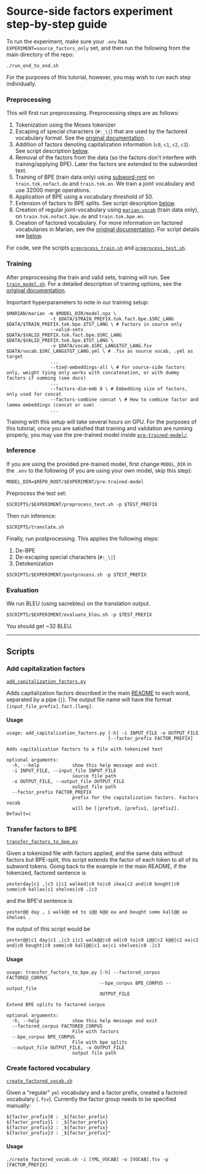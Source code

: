 # Source-side factors experiment step-by-step guide

To run the experiment, make sure your `.env` has `EXPERIMENT=source_factors_only` set, and then run the following from the main directory of the repo:

```
./run_end_to_end.sh
```

For the purposes of this tutorial, however, you may wish to run each step individually.

### Preprocessing

This will first run preprocessing. Preprocessing steps are as follows:

1. Tokenization using the Moses tokenizer
2. Escaping of special characters (`#:_\|`) that are used by the factored vocabulary format. See the [original documentation](https://github.com/marian-nmt/marian-dev/blob/master/doc/factors.md#other-requirements).
3. Addition of factors denoting capitalization information (`c0`, `c1`, `c2`, `c3`). See script description [below](#add-capitalization-factors).
4. Removal of the factors from the data (so the factors don't interfere with training/applying BPE). Later the factors are extended to the subworded text.
5. Training of BPE (train data only) using [subword-nmt](https://github.com/rsennrich/subword-nmt) on `train.tok.nofact.de` and `train.tok.en`. We train a joint vocabulary and use 32000 merge operations.
6. Application of BPE using a vocabulary threshold of 50.
7. Extension of factors to BPE splits. See script description [below](#transfer-factors-to-bpe).
8. Creation of regular joint-vocabulary using [`marian-vocab`](https://marian-nmt.github.io/docs/cmd/marian-vocab/) (train data only), on `train.tok.nofact.bpe.de` and `train.tok.bpe.en`.
9. Creation of factored vocabulary. For more information on factored vocabularies in Marian, see the [original documentation](https://github.com/marian-nmt/marian-dev/blob/master/doc/factors.md#create-the-factored-vocabulary). For script details see [below](#create-factored-vocabulary).


For code, see the scripts [`preprocess_train.sh`](../scripts/source_factors_only/preprocess_train.sh) and [`preprocess_test.sh`](../scripts/source_factors_only/preprocess_test.sh).

### Training

After preprocessing the train and valid sets, training will run. See [`train_model.sh`](../scripts/source_factors_only/train_model.sh). For a detailed description of training options, see the [original documentation](https://github.com/marian-nmt/marian-dev/blob/master/doc/factors.md#training-options).

Important hyperparameters to note in our training setup:

```
$MARIAN/marian -m $MODEL_DIR/model.npz \
                -t $DATA/$TRAIN_PREFIX.tok.fact.bpe.$SRC_LANG $DATA/$TRAIN_PREFIX.tok.bpe.$TGT_LANG \ # Factors in source only
                --valid-sets $DATA/$VALID_PREFIX.tok.fact.bpe.$SRC_LANG $DATA/$VALID_PREFIX.tok.bpe.$TGT_LANG \
                -v $DATA/vocab.$SRC_LANG$TGT_LANG.fsv $DATA/vocab.$SRC_LANG$TGT_LANG.yml \ # .fsv as source vocab, .yml as target
                ...
                --tied-embeddings-all \ # For source-side factors only, weight tying only works with concatenation, or with dummy factors if summing (see docs)
                ...
                --factors-dim-emb 8 \ # Embedding size of factors, only used for concat
                --factors-combine concat \ # How to combine factor and lemma embeddings (concat or sum)
                ...
```

Training with this setup will take several hours on GPU. For the purposes of this tutorial, once you are satisfied that training and validation are running properly, you may use the pre-trained model inside [`pre-trained-model/`](pre-trained-model/). 

### Inference

If you are using the provided pre-trained model, first change `MODEL_DIR` in the `.env` to the following (if you are using your own model, skip this step):

```
MODEL_DIR=$REPO_ROOT/$EXPERIMENT/pre-trained-model
```

Preprocess the test set:

```
$SCRIPTS/$EXPERIMENT/preprocess_test.sh -p $TEST_PREFIX
```

Then run inference:

```
$SCRIPTS/translate.sh
```

Finally, run postprocessing. This applies the following steps:

1. De-BPE
2. De-escaping special characters (`#:_\|`)
3. Detokenization

```
$SCRIPTS/$EXPERIMENT/postprocess.sh -p $TEST_PREFIX
```

### Evaluation

We run BLEU (using sacrebleu) on the translation output.

```
$SCRIPTS/$EXPERIMENT/evaluate_bleu.sh -p $TEST_PREFIX
```

You should get ~32 BLEU.

---

## Scripts

### Add capitalization factors

[`add_capitalization_factors.py`](../scripts/add_capitalization_factors.py)

Adds capitalization factors described in the main [README](../README.md#summary) to each word, separated by a pipe (`|`). The output file name will have the format `[input_file_prefix].fact.[lang]`.

#### Usage

```
usage: add_capitalization_factors.py [-h] -i INPUT_FILE -o OUTPUT_FILE
                                     [--factor_prefix FACTOR_PREFIX]

Adds capitalization factors to a file with tokenized text

optional arguments:
  -h, --help            show this help message and exit
  -i INPUT_FILE, --input_file INPUT_FILE
                        source file path
  -o OUTPUT_FILE, --output_file OUTPUT_FILE
                        output file path
  --factor_prefix FACTOR_PREFIX
                        prefix for the capitalization factors. Factors vocab
                        will be [|prefix0, |prefix1, |prefix2]. Default=c
```

### Transfer factors to BPE

[`transfer_factors_to_bpe.py`](../scripts/transfer_factors_to_bpe.py)

Given a tokenized file with factors applied, and the same data without factors but BPE-split, this script extends the factor of each token to all of its subword tokens. Going back to the example in the main README, if the tokenized, factored sentence is

```
yesterday|c1 ,|c3 i|c1 walked|c0 to|c0 ikea|c2 and|c0 bought|c0 some|c0 kallax|c1 shelves|c0 .|c3
```

and the BPE'd sentence is

```
yester@@ day , i walk@@ ed to i@@ k@@ ea and bought some kall@@ ax shelves .
```

the output of this script would be

```
yester@@|c1 day|c1 ,|c3 i|c1 walk@@|c0 ed|c0 to|c0 i@@|c2 k@@|c2 ea|c2 and|c0 bought|c0 some|c0 kall@@|c1 ax|c1 shelves|c0 .|c3
```

#### Usage

```
usage: transfer_factors_to_bpe.py [-h] --factored_corpus FACTORED_CORPUS
                                  --bpe_corpus BPE_CORPUS --output_file
                                  OUTPUT_FILE

Extend BPE splits to factored corpus

optional arguments:
  -h, --help            show this help message and exit
  --factored_corpus FACTORED_CORPUS
                        File with factors
  --bpe_corpus BPE_CORPUS
                        File with bpe splits
  --output_file OUTPUT_FILE, -o OUTPUT_FILE
                        output file path
```

### Create factored vocabulary

[`create_factored_vocab.sh`](../scripts/create_factored_vocab.sh)

Given a "regular" `yml` vocabulary and a factor prefix, created a factored vocabulary (`.fsv`). Currently the factor group needs to be specified manually:

```
${factor_prefix}0 : _${factor_prefix}
${factor_prefix}1 : _${factor_prefix}
${factor_prefix}2 : _${factor_prefix}
${factor_prefix}3 : _${factor_prefix}"
```

#### Usage

```
./create_factored_vocab.sh -i [YML_VOCAB] -o [VOCAB].fsv -p [FACTOR_PREFIX]
```
